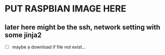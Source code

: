 # PUT RASPBIAN IMAGE HERE
## later here might be the ssh, network setting with some jinja2
- [ ] maybe a download if file not exist...
